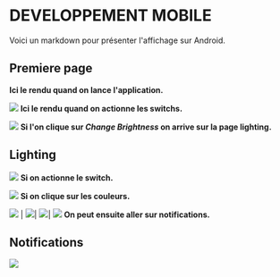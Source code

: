 # DEVELOPPEMENT MOBILE

Voici un markdown pour présenter l'affichage sur Android.

## Premiere page
**Ici le rendu quand on lance l'application.**

![](https://cdn.discordapp.com/attachments/905799668938723329/1184135355197313125/Screenshot_2023-12-12-15-09-50-383_host.exp.exponent.jpg?ex=658adefc&is=657869fc&hm=116641ed76df69b225be938f955b80ec0ac8677614ad32d099a205f3f4e99a34&=300x700)
**Ici le rendu quand on actionne les switchs.**

![](https://cdn.discordapp.com/attachments/905799668938723329/1184135355453153280/Screenshot_2023-12-12-15-09-55-965_host.exp.exponent.jpg?ex=658adefc&is=657869fc&hm=e28bd82a68885286422967868ce108aa878f529e3141ff1f25e5bba9f6f71b22&=300x700)
**Si l'on clique sur *Change Brightness* on arrive sur la page lighting.**
## Lighting

![](https://cdn.discordapp.com/attachments/905799668938723329/1184135355818065951/Screenshot_2023-12-12-15-10-10-797_host.exp.exponent.jpg?ex=658adefc&is=657869fc&hm=a9c32cc92c3124805f810bb5128c1deb86bf4d8143640d4aa74ba4aeec475438&=300x700)
**Si on actionne le switch.**

![](https://cdn.discordapp.com/attachments/905799668938723329/1184135356149420135/Screenshot_2023-12-12-15-10-14-618_host.exp.exponent.jpg?ex=658adefd&is=657869fd&hm=2e5cc5d676c7c96044e90913d02dc765948015a6b14266a0e7f78d2cefe5247a&=300x700)
**Si on clique sur les couleurs.**

![](https://cdn.discordapp.com/attachments/905799668938723329/1184135356623364136/Screenshot_2023-12-12-15-10-17-537_host.exp.exponent.jpg?ex=658adefd&is=657869fd&hm=12458dd23f68384c1c4e12f5581193060b467178f4fcadbe777cb868fd4becac&=150x350) | ![](https://cdn.discordapp.com/attachments/905799668938723329/1184135356921167872/Screenshot_2023-12-12-15-10-20-372_host.exp.exponent.jpg?ex=658adefd&is=657869fd&hm=8d822da9fb88ec8c6f4bc4aa872ff515a769d25db0e9b565b1a2a125f56a39b0&=150x350)| ![](https://cdn.discordapp.com/attachments/905799668938723329/1184135357260910643/Screenshot_2023-12-12-15-10-23-133_host.exp.exponent.jpg?ex=658adefd&is=657869fd&hm=2d62824f9bfd5137f2f867098c3a13e98f8cde5d1c8b5e795d94e5a8c36d1d3e&=150x350)| ![](https://cdn.discordapp.com/attachments/905799668938723329/1184135357520945273/Screenshot_2023-12-12-15-10-25-922_host.exp.exponent.jpg?ex=658adefd&is=657869fd&hm=8aff5700a6b97f2f57dde45032f0abbabda31138ba0a160cc24ec80b36c2d7e7&=150x350)
**On peut ensuite aller sur notifications.**

## Notifications

![](https://cdn.discordapp.com/attachments/905799668938723329/1184135357764223166/Screenshot_2023-12-12-15-10-32-406_host.exp.exponent.jpg?ex=658adefd&is=657869fd&hm=332f6d1b4b4b0e700e5159b2a06f2cfbcf7bd7524d94a990329bcc2bafe9dbe1&=300x700)
